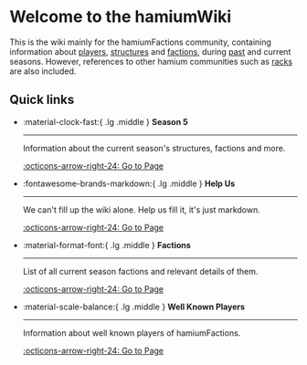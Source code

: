 # Welcome to the hamiumWiki

This is the wiki mainly for the hamiumFactions community, containing information about [players](staff/unium.md), [structures](structures/spawn_s4.md) and [factions](factions/cia.md), during [past](seasons/s1.md) and current seasons. However, references to other hamium communities such as [racks](extra/racks.md) are also included.

## Quick links
<div class="grid cards" markdown>

-   :material-clock-fast:{ .lg .middle } __Season 5__

    ---

    Information about the current season's structures, factions and more.

    [:octicons-arrow-right-24: Go to Page](seasons/s5.md)

-   :fontawesome-brands-markdown:{ .lg .middle } __Help Us__

    ---

    We can't fill up the wiki alone. Help us fill it, it's just markdown.

    [:octicons-arrow-right-24: Go to Page](help.md)

-   :material-format-font:{ .lg .middle } __Factions__

    ---

    List of all current season factions and relevant details of them.

    [:octicons-arrow-right-24: Go to Page](#)

-   :material-scale-balance:{ .lg .middle } __Well Known Players__

    ---

    Information about well known players of hamiumFactions.

    [:octicons-arrow-right-24: Go to Page](#)
</div>
